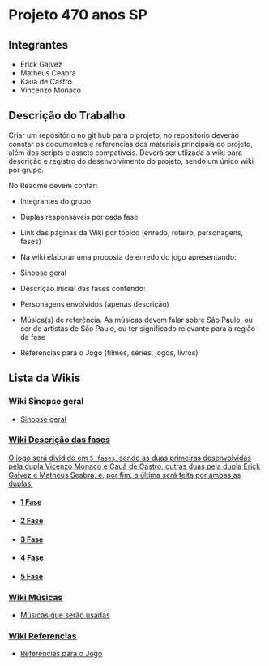 # Projeto 470 anos SP

## Integrantes

* Erick Galvez
* Matheus Ceabra
* Kauã de Castro
* Vincenzo Monaco

## Descrição do Trabalho
Criar um repositório no git hub para o projeto, no repositório deverão constar os documentos e referencias dos materiais principais do projeto, além dos scripts e assets compatíveis. Deverá ser utlizada a wiki para descrição e registro do desenvolvimento do projeto, sendo um único wiki por grupo.

No Readme devem contar:

* Integrantes do grupo

* Duplas responsáveis por cada fase

* Link das páginas da Wiki por tópico (enredo, roteiro, personagens, fases)

* Na wiki elaborar uma proposta de enredo do jogo apresentando:

* Sinopse geral

* Descrição inicial das fases contendo:

* Personagens envolvidos (apenas descrição)

* Música(s) de referência. As músicas devem falar sobre São Paulo, ou ser de artistas de São Paulo, ou ter significado relevante para a região da fase

* Referencias para o Jogo (filmes, séries, jogos, livros)

## Lista da Wikis

### Wiki Sinopse geral
* <a href = https://github.com/VincenMonaco/470-jogo/wiki/Sinopse> Sinopse geral

### Wiki Descrição das fases 

O jogo será dividido em `5 fases`, sendo as duas primeiras desenvolvidas pela dupla Vicenzo Monaco e Cauã de Castro, outras duas pela dupla Erick Galvez e Matheus Seabra, e, por fim, a última será feita por ambas as duplas.

* #### <a href = https://github.com/VincenMonaco/470-jogo/wiki/Fase-1> 1 Fase 

* #### <a href = https://github.com/VincenMonaco/470-jogo/wiki/Fase-2> 2 Fase 

* #### <a href = https://github.com/VincenMonaco/470-jogo/wiki/Fase-3> 3 Fase

* #### <a href =https://github.com/VincenMonaco/470-jogo/wiki/Fase-4> 4 Fase 

* #### <a href = https://github.com/VincenMonaco/470-jogo/wiki/Fase-5> 5 Fase 


### Wiki Músicas
* <a href = https://github.com/VincenMonaco/470-jogo/wiki/M%C3%BAsicas-que-ser%C3%A3o-usadas> Músicas que serão usadas

### Wiki Referencias
* <a href = https://github.com/VincenMonaco/470-jogo/wiki/Referencias-para-o-Jogo> Referencias para o Jogo

